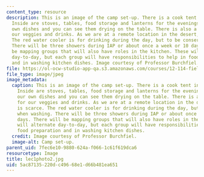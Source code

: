 ```yaml
---
content_type: resource
description: This is an image of the camp set-up. There is a cook tent in the background.
  Inside are stoves, tables, food storage and lanterns for the evenings. We wash our
  own dishes and you can see them drying on the table. There is also a cooler for
  our veggies and drinks. As we are at a remote location in the desert, water is scarce.
  The red water cooler is for drinking during the day, but to be conserved when washing.
  There will be three showers during IAP or about once a week or 10 days. There will
  be mapping groups that will also have roles in the kitchen. These will alternate
  day-to-day, but each group will have responsibilities to help in food preparation
  and in washing kitchen dishes. Image courtesy of Professor Burchfiel.
file: https://ol-ocw-studio-app-qa.s3.amazonaws.com/courses/12-114-field-geology-i-fall-2005/5ac87135220dc49668e1d66b481ea651_lec1photo2.jpg
file_type: image/jpeg
image_metadata:
  caption: This is an image of the camp set-up. There is a cook tent in the background.
    Inside are stoves, tables, food storage and lanterns for the evenings. We wash
    our own dishes and you can see them drying on the table. There is also a cooler
    for our veggies and drinks. As we are at a remote location in the desert, water
    is scarce. The red water cooler is for drinking during the day, but to be conserved
    when washing. There will be three showers during IAP or about once a week or 10
    days. There will be mapping groups that will also have roles in the kitchen. These
    will alternate day-to-day, but each group will have responsibilities to help in
    food preparation and in washing kitchen dishes.
  credit: Image courtesy of Professor Burchfiel.
  image-alt: Camp set-up.
parent_uid: 7fec6e10-9880-624a-f066-1c61f619dca6
resourcetype: Image
title: lec1photo2.jpg
uid: 5ac87135-220d-c496-68e1-d66b481ea651
---
```

